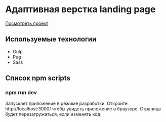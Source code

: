# Адаптивная верстка landing page

[Посмотреть проект](https://sorokinaolga.github.io/html-nike/)

## Используемые технологии

- Gulp
- Pug
- Sass

## Список npm scripts

### npm run dev

Запускает приложение в режиме разработки.
Откройте http://localhost:3000/ чтобы увидеть приложение в браузере.
Страница будет перезагружаться, если изменять код.
